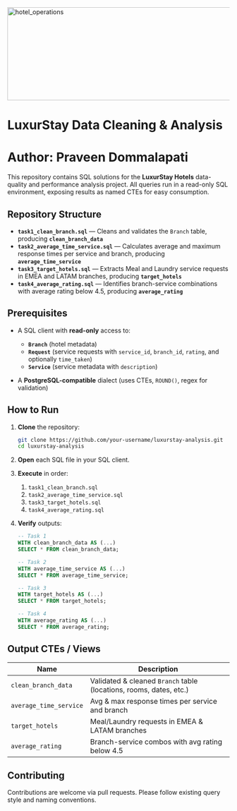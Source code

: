 <img width="638" height="211" alt="hotel_operations" src="https://github.com/user-attachments/assets/2739774d-664e-4a20-a86d-f31c89246403" />


# LuxurStay Data Cleaning & Analysis
# Author: Praveen Dommalapati

This repository contains SQL solutions for the **LuxurStay Hotels** data-quality and performance analysis project. All queries run in a read-only SQL environment, exposing results as named CTEs for easy consumption.

## Repository Structure

* **`task1_clean_branch.sql`** — Cleans and validates the `Branch` table, producing **`clean_branch_data`**
* **`task2_average_time_service.sql`** — Calculates average and maximum response times per service and branch, producing **`average_time_service`**
* **`task3_target_hotels.sql`** — Extracts Meal and Laundry service requests in EMEA and LATAM branches, producing **`target_hotels`**
* **`task4_average_rating.sql`** — Identifies branch-service combinations with average rating below 4.5, producing **`average_rating`**

## Prerequisites

* A SQL client with **read-only** access to:

  * **`Branch`** (hotel metadata)
  * **`Request`** (service requests with `service_id`, `branch_id`, `rating`, and optionally `time_taken`)
  * **`Service`** (service metadata with `description`)
* A **PostgreSQL-compatible** dialect (uses CTEs, `ROUND()`, regex for validation)

## How to Run

1. **Clone** the repository:

   ```bash
   git clone https://github.com/your-username/luxurstay-analysis.git
   cd luxurstay-analysis
   ```

2. **Open** each SQL file in your SQL client.

3. **Execute** in order:

   1. `task1_clean_branch.sql`
   2. `task2_average_time_service.sql`
   3. `task3_target_hotels.sql`
   4. `task4_average_rating.sql`

4. **Verify** outputs:

   ```sql
   -- Task 1
   WITH clean_branch_data AS (...) 
   SELECT * FROM clean_branch_data;

   -- Task 2
   WITH average_time_service AS (...) 
   SELECT * FROM average_time_service;

   -- Task 3
   WITH target_hotels AS (...) 
   SELECT * FROM target_hotels;

   -- Task 4
   WITH average_rating AS (...) 
   SELECT * FROM average_rating;
   ```

## Output CTEs / Views

| **Name**               | **Description**                                                    |
| ---------------------- | ------------------------------------------------------------------ |
| `clean_branch_data`    | Validated & cleaned `Branch` table (locations, rooms, dates, etc.) |
| `average_time_service` | Avg & max response times per service and branch                    |
| `target_hotels`        | Meal/Laundry requests in EMEA & LATAM branches                     |
| `average_rating`       | Branch-service combos with avg rating below 4.5                    |

## Contributing

Contributions are welcome via pull requests. Please follow existing query style and naming conventions.
